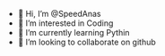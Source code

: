 - 👋 Hi, I’m @SpeedAnas
- 👀 I’m interested in Coding
- 🌱 I’m currently learning Pythin
- 💞️ I’m looking to collaborate on github

<!---
SpeedAnas/SpeedAnas is a ✨ special ✨ repository because its `README.md` (this file) appears on your GitHub profile.
You can click the Preview link to take a look at your changes.
--->
